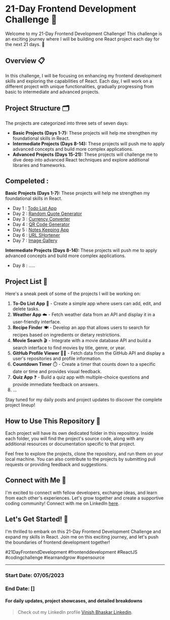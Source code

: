 # 21-Day Frontend Development Challenge 🚀

Welcome to my 21-Day Frontend Development Challenge! This challenge is an exciting journey where I will be building one React project each day for the next 21 days. 🌟

## Overview 📋

In this challenge, I will be focusing on enhancing my frontend development skills and exploring the capabilities of React. Each day, I will work on a different project with unique functionalities, gradually progressing from basic to intermediate and advanced projects.

## Project Structure 🗂️

The projects are categorized into three sets of seven days:

- **Basic Projects (Days 1-7):** These projects will help me strengthen my foundational skills in React.
- **Intermediate Projects (Days 8-14):** These projects will push me to apply advanced concepts and build more complex applications.
- **Advanced Projects (Days 15-21):** These projects will challenge me to dive deep into advanced React techniques and explore additional libraries and frameworks.

## Compeleted :
  
  **Basic Projects (Days 1-7):** These projects will help me strengthen my foundational skills in React.
  
- Day 1 :  [Todo List App](https://todo-application-21day-react.netlify.app/)
- Day 2 :  [Random Quote Generator](https://random-quote-generator-21day.netlify.app/)
- Day 3 :  [Currency Converter](https://currency-converter-21day.netlify.app)
- Day 4 :  [QR Code Generator](https://qr-code-generator-21day.netlify.app/)
- Day 5 :  [Notes Keeping App](https://notes-keeper-21day.netlify.app/)
- Day 6 :  [URL SHortener](https://url-shortener-21day.netlify.app/)
- Day 7 :  [Image Gallery](http://image-gallery-21day.netlify.app/)
 
 **Intermediate Projects (Days 8-14):** These projects will push me to apply advanced concepts and build more complex applications.
 
 - Day 8 : .....

## Project List 📝

Here's a sneak peek of some of the projects I will be working on:

1. **To-Do List App** 📝 - Create a simple app where users can add, edit, and delete tasks.
2. **Weather App** ☁️ - Fetch weather data from an API and display it in a user-friendly interface.
3. **Recipe Finder** 🍽️ - Develop an app that allows users to search for recipes based on ingredients or dietary restrictions.
4. **Movie Search** 🎬 - Integrate with a movie database API and build a search interface to find movies by title, genre, or year.
5. **GitHub Profile Viewer** 👨‍💻 - Fetch data from the GitHub API and display a user's repositories and profile information.
6. **Countdown Timer** ⏱️ - Create a timer that counts down to a specific date or time and provides visual feedback.
7. **Quiz App** ❓ - Build a quiz app with multiple-choice questions and provide immediate feedback on answers.
8. ...

Stay tuned for my daily posts and project updates to discover the complete project lineup!

## How to Use This Repository 🚀

Each project will have its own dedicated folder in this repository. Inside each folder, you will find the project's source code, along with any additional resources or documentation specific to that project.

Feel free to explore the projects, clone the repository, and run them on your local machine. You can also contribute to the projects by submitting pull requests or providing feedback and suggestions.

## Connect with Me 👋

I'm excited to connect with fellow developers, exchange ideas, and learn from each other's experiences. Let's grow together and create a supportive coding community! Connect with me on LinkedIn [here](https://www.linkedin.com/in/vinishbhaskar/).

## Let's Get Started! 🚀

I'm thrilled to embark on this 21-Day Frontend Development Challenge and expand my skills in React. Join me on this exciting journey, and let's push the boundaries of frontend development together!

#21DayFrontendDevelopment #frontenddevelopment #ReactJS #codingchallenge #learnandgrow #opensource

---

### Start Date: 07/05/2023
### End Date: []

#### For daily updates, project showcases, and detailed breakdowns

> Check out my LinkedIn profile [Vinish Bhaskar Linkedin](https://www.linkedin.com/in/vinishbhaskar/).

